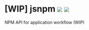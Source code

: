 # [WIP] jsnpm [![](https://img.shields.io/npm/v/jsnpm.svg)](https://www.npmjs.com/package/jsnpm) [![](https://img.shields.io/badge/mono--000000.svg?logo=github&style=social)](https://github.com/omrilotan/mono)

NPM API for application workflow (WIP)
